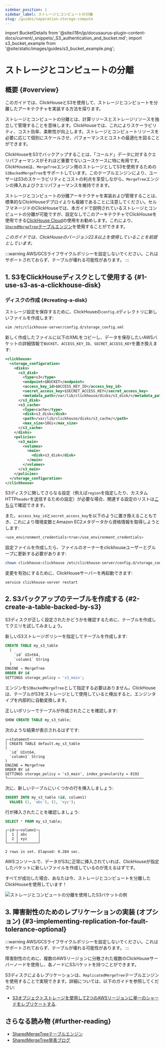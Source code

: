 ```yaml
---
sidebar_position: 1
sidebar_label: ストレージとコンピュートの分離
slug: /guides/separation-storage-compute
---
```

import BucketDetails from '@site/i18n/jp/docusaurus-plugin-content-docs/current/_snippets/_S3_authentication_and_bucket.md';
import s3_bucket_example from '@site/static/images/guides/s3_bucket_example.png';


# ストレージとコンピュートの分離

## 概要 {#overview}

このガイドでは、ClickHouseとS3を使用して、ストレージとコンピュートを分離したアーキテクチャを実装する方法を探ります。

ストレージとコンピュートの分離とは、計算リソースとストレージリソースを独立して管理することを意味します。ClickHouseでは、これによりスケーラビリティ、コスト効率、柔軟性が向上します。ストレージとコンピュートリソースを必要に応じて個別にスケールさせ、パフォーマンスとコストの最適化を図ることができます。

ClickHouseをS3でバックアップすることは、「コールド」データに対するクエリパフォーマンスがそれほど重要でないユースケースに特に有用です。ClickHouseは、`MergeTree`エンジン用のストレージとしてS3を使用するための`S3BackedMergeTree`をサポートしています。このテーブルエンジンにより、ユーザーはS3のスケーラビリティとコストの利点を享受しながら、`MergeTree`エンジンの挿入およびクエリパフォーマンスを維持できます。

ストレージとコンピュートの分離アーキテクチャを実装および管理することは、標準的なClickHouseデプロイよりも複雑であることに注意してください。セルフマネージドのClickHouseでは、本ガイドで説明されているストレージとコンピュートの分離が可能ですが、設定なしでこのアーキテクチャでClickHouseを使用できる[ClickHouse Cloud](https://clickhouse.com/cloud)の使用をお勧めします。これにより、[`SharedMergeTree`テーブルエンジン](/cloud/reference/shared-merge-tree)を使用することができます。

*このガイドでは、ClickHouseのバージョン22.8以上を使用していることを前提としています。*

:::warning
AWS/GCSライフサイクルポリシーを設定しないでください。これはサポートされておらず、テーブルが壊れる可能性があります。
:::

## 1. S3をClickHouseディスクとして使用する {#1-use-s3-as-a-clickhouse-disk}

### ディスクの作成 {#creating-a-disk}

ストレージ設定を保存するために、ClickHouseの`config.d`ディレクトリに新しいファイルを作成します:

```bash
vim /etc/clickhouse-server/config.d/storage_config.xml
```

新しく作成したファイルに以下のXMLをコピーし、データを保存したいAWSバケットの詳細情報で`BUCKET`、`ACCESS_KEY_ID`、`SECRET_ACCESS_KEY`を置き換えます:

```xml
<clickhouse>
  <storage_configuration>
    <disks>
      <s3_disk>
        <type>s3</type>
        <endpoint>$BUCKET</endpoint>
        <access_key_id>$ACCESS_KEY_ID</access_key_id>
        <secret_access_key>$SECRET_ACCESS_KEY</secret_access_key>
        <metadata_path>/var/lib/clickhouse/disks/s3_disk/</metadata_path>
      </s3_disk>
      <s3_cache>
        <type>cache</type>
        <disk>s3_disk</disk>
        <path>/var/lib/clickhouse/disks/s3_cache/</path>
        <max_size>10Gi</max_size>
      </s3_cache>
    </disks>
    <policies>
      <s3_main>
        <volumes>
          <main>
            <disk>s3_disk</disk>
          </main>
        </volumes>
      </s3_main>
    </policies>
  </storage_configuration>
</clickhouse>
```

S3ディスクに関してさらなる設定（例えば`region`を指定したり、カスタムHTTP`header`を送信するための設定）が必要な場合、関連する設定のリストは[こちら](/engines/table-engines/mergetree-family/mergetree.md/#table_engine-mergetree-s3)で確認できます。

また、`access_key_id`と`secret_access_key`を以下のように置き換えることもでき、これにより環境変数とAmazon EC2メタデータから資格情報を取得しようとします:

```bash
<use_environment_credentials>true</use_environment_credentials>
```

設定ファイルを作成したら、ファイルのオーナーをclickhouseユーザーとグループに更新する必要があります:

```bash
chown clickhouse:clickhouse /etc/clickhouse-server/config.d/storage_config.xml
```

変更を有効にするために、ClickHouseサーバーを再起動できます:

```bash
service clickhouse-server restart
```

## 2. S3バックアップのテーブルを作成する {#2-create-a-table-backed-by-s3}

S3ディスクが正しく設定されたかどうかを確認するために、テーブルを作成してクエリを試してみましょう。

新しいS3ストレージポリシーを指定してテーブルを作成します:

```sql
CREATE TABLE my_s3_table
  (
    `id` UInt64,
    `column1` String
  )
ENGINE = MergeTree
ORDER BY id
SETTINGS storage_policy = 's3_main';
```

エンジンを`S3BackedMergeTree`として指定する必要はありません。ClickHouseは、テーブルがS3をストレージとして使用していると検出すると、エンジンタイプを内部的に自動変換します。

正しいポリシーでテーブルが作成されたことを確認します:

```sql
SHOW CREATE TABLE my_s3_table;
```

次のような結果が表示されるはずです:

```response
┌─statement────────────────────────────────────────────────────
│ CREATE TABLE default.my_s3_table
(
  `id` UInt64,
  `column1` String
)
ENGINE = MergeTree
ORDER BY id
SETTINGS storage_policy = 's3_main', index_granularity = 8192
└──────────────────────────────────────────────────────────────
```

次に、新しいテーブルにいくつかの行を挿入しましょう:

```sql
INSERT INTO my_s3_table (id, column1)
  VALUES (1, 'abc'), (2, 'xyz');
```

行が挿入されたことを確認しましょう:

```sql
SELECT * FROM my_s3_table;
```

```response
┌─id─┬─column1─┐
│  1 │ abc     │
│  2 │ xyz     │
└────┴─────────┘

2 rows in set. Elapsed: 0.284 sec.
```

AWSコンソールで、データがS3に正常に挿入されていれば、ClickHouseが指定したバケットに新しいファイルを作成しているのが見えるはずです。

すべてが成功した場合、あなたは今、ストレージとコンピュートを分離したClickHouseを使用しています！

<img src={s3_bucket_example}
    alt="ストレージとコンピュートの分離を使用したS3バケットの例"
    class="image"
/>

## 3. 障害耐性のためのレプリケーションの実装 (オプション) {#3-implementing-replication-for-fault-tolerance-optional}

:::warning
AWS/GCSライフサイクルポリシーを設定しないでください。これはサポートされておらず、テーブルが壊れる可能性があります。
:::

障害耐性のために、複数のAWSリージョンに分散された複数のClickHouseサーバーノードを使用し、各ノードにS3バケットを持つことができます。

S3ディスクによるレプリケーションは、`ReplicatedMergeTree`テーブルエンジンを使用することで実現できます。詳細については、以下のガイドを参照してください:
- [S3オブジェクトストレージを使用して2つのAWSリージョンに単一のシャードをレプリケートする](/integrations/s3#s3-multi-region).

## さらなる読み物 {#further-reading}

- [SharedMergeTreeテーブルエンジン](/cloud/reference/shared-merge-tree)
- [SharedMergeTree発表ブログ](https://clickhouse.com/blog/clickhouse-cloud-boosts-performance-with-sharedmergetree-and-lightweight-updates)
